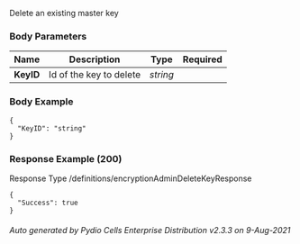 






 
Delete an existing master key  


### Body Parameters

Name | Description | Type | Required
---|---|---|---
**KeyID** | Id of the key to delete | _string_ |   


### Body Example
```
{
  "KeyID": "string"
}
```






### Response Example (200)
Response Type /definitions/encryptionAdminDeleteKeyResponse

```
{
  "Success": true
}
```




###### Auto generated by Pydio Cells Enterprise Distribution v2.3.3 on 9-Aug-2021
